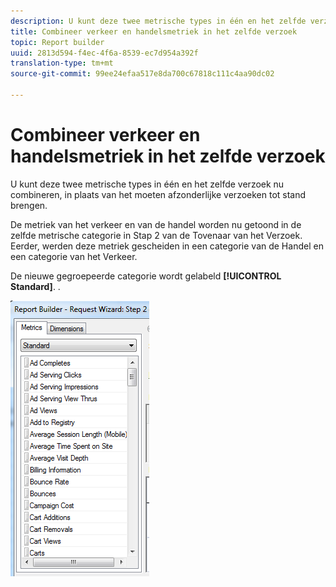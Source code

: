 ```yaml
---
description: U kunt deze twee metrische types in één en het zelfde verzoek nu combineren, in plaats van het moeten afzonderlijke verzoeken tot stand brengen.
title: Combineer verkeer en handelsmetriek in het zelfde verzoek
topic: Report builder
uuid: 2813d594-f4ec-4f6a-8539-ec7d954a392f
translation-type: tm+mt
source-git-commit: 99ee24efaa517e8da700c67818c111c4aa90dc02

---
```



# Combineer verkeer en handelsmetriek in het zelfde verzoek

U kunt deze twee metrische types in één en het zelfde verzoek nu combineren, in plaats van het moeten afzonderlijke verzoeken tot stand brengen.

De metriek van het verkeer en van de handel worden nu getoond in de zelfde metrische categorie in Stap 2 van de Tovenaar van het Verzoek. Eerder, werden deze metriek gescheiden in een categorie van de Handel en een categorie van het Verkeer.

De nieuwe gegroepeerde categorie wordt gelabeld **[!UICONTROL Standard]**. .

![](assets/standard_metrics.png)

